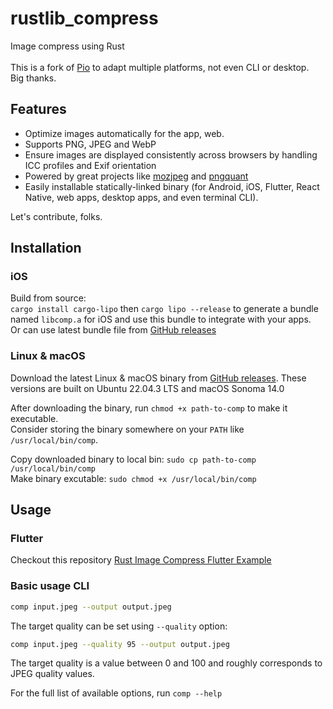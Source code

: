 # rustlib_compress
Image compress using Rust</br></br>
This is a fork of [Pio](https://github.com/siiptuo/pio) to adapt multiple platforms, not even CLI or desktop.</br>
Big thanks.

## Features

- Optimize images automatically for the app, web.
- Supports PNG, JPEG and WebP
- Ensure images are displayed consistently across browsers by handling ICC profiles and Exif orientation
- Powered by great projects like [mozjpeg](https://github.com/mozilla/mozjpeg) and [pngquant](https://pngquant.org/)
- Easily installable statically-linked binary (for Android, iOS, Flutter, React Native, web apps, desktop apps, and even terminal CLI).

Let's contribute, folks.

## Installation

### iOS
Build from source:</br>
`cargo install cargo-lipo`
then
`cargo lipo --release`
to generate a bundle named `libcomp.a` for iOS and use this bundle to integrate with your apps. </br>
Or can use latest bundle file from [GitHub releases](https://github.com/nguyencse/rustlib_compress/releases) 

### Linux & macOS

Download the latest Linux & macOS binary from [GitHub releases](https://github.com/nguyencse/rustlib_compress/releases).
These versions are built on Ubuntu 22.04.3 LTS and macOS Sonoma 14.0

After downloading the binary, run `chmod +x path-to-comp` to make it executable.</br>
Consider storing the binary somewhere on your `PATH` like `/usr/local/bin/comp`.</br>

Copy downloaded binary to local bin:
`sudo cp path-to-comp /usr/local/bin/comp`</br>
Make binary excutable:
`sudo chmod +x /usr/local/bin/comp`

## Usage

### Flutter
Checkout this repository [Rust Image Compress Flutter Example](https://github.com/nguyencse/libcomp-flutter-example)

### Basic usage CLI

```sh
comp input.jpeg --output output.jpeg
```

The target quality can be set using `--quality` option:

```sh
comp input.jpeg --quality 95 --output output.jpeg
```

The target quality is a value between 0 and 100 and roughly corresponds to JPEG quality values.

For the full list of available options, run `comp --help`
